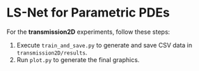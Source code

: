 # LS-Net for Parametric PDEs

For the **transmission2D** experiments, follow these steps:

1. Execute `train_and_save.py` to generate and save CSV data in `transmission2D/results`.
2. Run `plot.py` to generate the final graphics.

